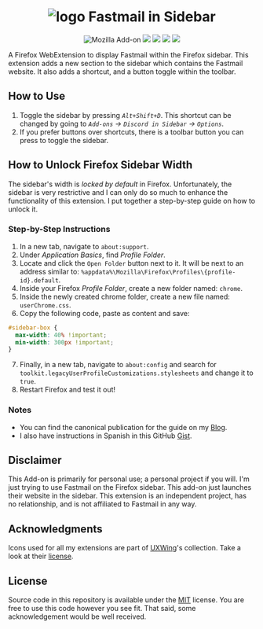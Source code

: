 <h1 align=center><img src="icons/48x48.png" alt="logo" /> Fastmail in Sidebar</h1>

<p align=center>
<img alt="Mozilla Add-on" src="https://img.shields.io/amo/v/%7B3eacef21-a96d-4adb-942e-c4eb162bf00c%7D">
<img src="https://img.shields.io/amo/rating/%7B3eacef21-a96d-4adb-942e-c4eb162bf00c%7D" />
<img src="https://img.shields.io/amo/dw/%7B3eacef21-a96d-4adb-942e-c4eb162bf00c%7D" />
<img src="https://img.shields.io/amo/users/%7B3eacef21-a96d-4adb-942e-c4eb162bf00c%7De" />
<img src="https://img.shields.io/github/license/semanticdata/firefox-fastmail-in-sidebar" />
</p>

A Firefox WebExtension to display Fastmail within the Firefox sidebar. This extension adds a new section to the sidebar which contains the Fastmail website. It also adds a shortcut, and a button toggle within the toolbar.

## How to Use

1. Toggle the sidebar by pressing _`Alt+Shift+D`_. This shortcut can be changed by going to _`Add-ons` → `Discord in Sidebar` → `Options`_.
2. If you prefer buttons over shortcuts, there is a toolbar button you can press to toggle the sidebar.

## How to Unlock Firefox Sidebar Width

The sidebar's width is _locked by default_ in Firefox. Unfortunately, the sidebar is very restrictive and I can only do so much to enhance the functionality of this extension. I put together a step-by-step guide on how to unlock it.

### Step-by-Step Instructions

1. In a new tab, navigate to `about:support`.
2. Under _Application Basics_, find _Profile Folder_.
3. Locate and click the `Open Folder` button next to it. It will be next to an address similar to: `%appdata%\Mozilla\Firefox\Profiles\{profile-id}.default`.
4. Inside your Firefox _Profile Folder_, create a new folder named: `chrome`.
5. Inside the newly created chrome folder, create a new file named: `userChrome.css`.
6. Copy the following code, paste as content and save:

```css
#sidebar-box {
  max-width: 40% !important;
  min-width: 300px !important;
}
```

7. Finally, in a new tab, navigate to `about:config` and search for `toolkit.legacyUserProfileCustomizations.stylesheets` and change it to `true`.
8. Restart Firefox and test it out!

### Notes

- You can find the canonical publication for the guide on my [Blog](https://miguelpimentel.do/unlock-firefox-sidebar/).  
- I also have instructions in Spanish in this GitHub [Gist](https://gist.github.com/semanticdata/ee0bca4f3617241aa98da114653c0b08#file-instrucciones-md).

## Disclaimer

This Add-on is primarily for personal use; a personal project if you will. I'm just trying to use Fastmail on the Firefox sidebar. This add-on just launches their website in the sidebar. This extension is an independent project, has no relationship, and is not affiliated to Fastmail in any way.

## Acknowledgments

Icons used for all my extensions are part of <a href="https://uxwing.com/">UXWing</a>'s collection. Take a look at their <a href="https://uxwing.com/license">license</a>.

## License

Source code in this repository is available under the [MIT](LICENSE) license. You are free to use this code however you see fit. That said, some acknowledgement would be well received.
